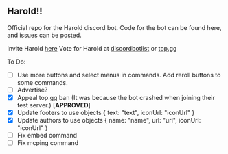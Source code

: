 ## Harold!!
Official repo for the Harold discord bot.
Code for the bot can be found here, and issues can be posted.

Invite Harold [here](https://discord.com/oauth2/authorize?client_id=808750224033185794&permissions=172578172147&scope=bot%20applications.commands)
Vote for Harold at [discordbotlist](https://discordbotlist.com/bots/harold) or [top.gg](https://top.gg/bot/808750224033185794)

To Do:

- [ ] Use more buttons and select menus in commands. Add reroll buttons to some commands.
- [ ] Advertise?
- [x] Appeal top.gg ban (It was because the bot crashed when joining their test server.) [**APPROVED**]
- [x] Update footers to use objects { text: "text", iconUrl: "iconUrl" }
- [x] Update authors to use objects { name: "name", url: "url", iconUrl: "iconUrl" }
- [ ] Fix embed command
- [ ] Fix mcping command
